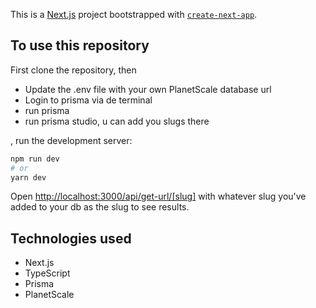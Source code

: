 This is a [Next.js](https://nextjs.org/) project bootstrapped with [`create-next-app`](https://github.com/vercel/next.js/tree/canary/packages/create-next-app).

## To use this repository

First clone the repository, then

- Update the .env file with your own PlanetScale database url
- Login to prisma via de terminal
- run prisma
- run prisma studio, u can add you slugs there

, run the development server:

```bash
npm run dev
# or
yarn dev
```

Open [http://localhost:3000/api/get-url/[slug]](http://localhost:3000/api/get-url/[slug]) with whatever slug you've added to your db as the slug to see results.

## Technologies used

- Next.js
- TypeScript
- Prisma
- PlanetScale
